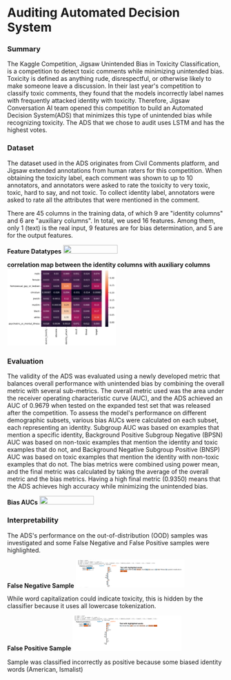 # Auditing Automated Decision System
### Summary
The Kaggle Competition, Jigsaw Unintended Bias in Toxicity Classification, is a competition to detect toxic comments while minimizing unintended bias. Toxicity is defined as anything rude, disrespectful, or otherwise likely to make someone leave a discussion. In their last year's competition to classify toxic comments, they found that the models incorrectly label names with frequently attacked identity with toxicity. Therefore, Jigsaw Conversation AI team opened this competition to build an Automated Decision System(ADS) that minimizes this type of unintended bias while recognizing toxicity. The ADS that we chose to audit uses LSTM and has the highest votes.

### Dataset
The dataset used in the ADS originates from Civil Comments platform, and Jigsaw extended annotations from human raters for this competition. When obtaining the toxicity label, each comment was shown to up to 10 annotators, and annotators were asked to rate the toxicity to very toxic, toxic, hard to say, and not toxic. To collect identity label, annotators were asked to rate all the attributes that were mentioned in the comment. 

There are 45 columns in the training data, of which 9 are "identity columns" and 6 are "auxiliary columns". In total, we used 16 features. Among them, only 1 (text) is the real input, 9 features are for bias determination, and 5 are for the output features. 

**Feature Datatypes**
<img src=/Images/feature.png width=50% height=50%>

**correlation map between the identity columns with auxiliary columns**
<img src=/Images/heatmap.png width=50% height=50%>

### Evaluation
The validity of the ADS was evaluated using a newly developed metric that balances overall performance with unintended bias by combining the overall metric with several sub-metrics. The overall metric used was the area under the receiver operating characteristic curve (AUC), and the ADS achieved an AUC of 0.9679 when tested on the expanded test set that was released after the competition. To assess the model's performance on different demographic subsets, various bias AUCs were calculated on each subset, each representing an identity. Subgroup AUC was based on examples that mention a specific identity, Background Positive Subgroup Negative (BPSN) AUC was based on non-toxic examples that mention the identity and toxic examples that do not, and Background Negative Subgroup Positive (BNSP) AUC was based on toxic examples that mention the identity with non-toxic examples that do not. The bias metrics were combined using power mean, and the final metric was calculated by taking the average of the overall metric and the bias metrics. Having a high final metric (0.9350) means that the ADS achieves high accuracy while minimizing the unintended bias.

**Bias AUCs**
<img src=/Images/bias_metric.png width=50% height=50%>

### Interpretability
The ADS's performance on the out-of-distribution (OOD) samples was investigated and some False Negative and False Positive samples were highlighted.

**False Negative Sample**
<img src=/Images/fn.png width=50% height=50%>

While word capitalization could indicate toxicity, this is hidden by the classifier because it uses all lowercase tokenization. 

**False Positive Sample**
<img src=/Images/fp.png width=50% height=50%>

Sample was classified incorrectly as positive because some biased identity words (American, Ismalist)
